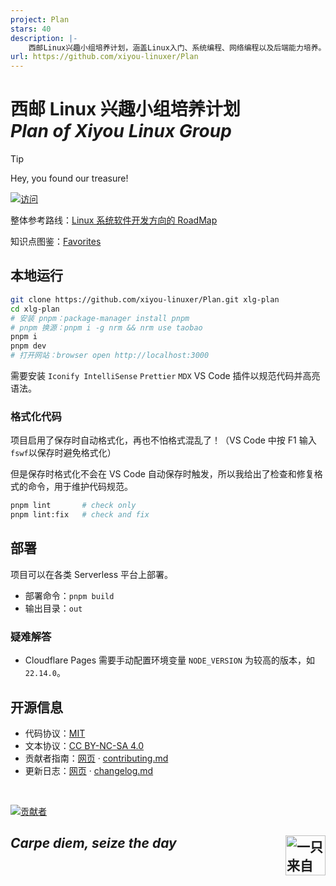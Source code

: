 ```yaml
---
project: Plan
stars: 40
description: |-
    西邮Linux兴趣小组培养计划，涵盖Linux入门、系统编程、网络编程以及后端能力培养。
url: https://github.com/xiyou-linuxer/Plan
---
```


# 西邮 Linux 兴趣小组培养计划<br>_Plan of Xiyou Linux Group_

> [!TIP]
>
> <!-- YarBor -->
>
> Hey, you found our treasure!
>
> [![访问](https://img.shields.io/badge/%E8%AE%BF%E9%97%AE-plan.xiyoulinux.com-green?style=for-the-badge)](https://plan.xiyoulinux.com)

整体参考路线：[Linux 系统软件开发方向的 RoadMap](https://github.com/xiyou-linuxer/Plan/issues/1)

知识点图鉴：[Favorites](https://fav.xiyoulinux.com/)

## 本地运行

```sh
git clone https://github.com/xiyou-linuxer/Plan.git xlg-plan
cd xlg-plan
# 安装 pnpm：package-manager install pnpm
# pnpm 换源：pnpm i -g nrm && nrm use taobao
pnpm i
pnpm dev
# 打开网站：browser open http://localhost:3000
```

需要安装 `Iconify IntelliSense` `Prettier` `MDX` VS Code 插件以规范代码并高亮语法。

### 格式化代码

项目启用了保存时自动格式化，再也不怕格式混乱了！（VS Code 中按 F1 输入`fswf`以保存时避免格式化）

但是保存时格式化不会在 VS Code 自动保存时触发，所以我给出了检查和修复格式的命令，用于维护代码规范。

```sh
pnpm lint       # check only
pnpm lint:fix   # check and fix
```

## 部署

项目可以在各类 Serverless 平台上部署。

- 部署命令：`pnpm build`
- 输出目录：`out`

### 疑难解答

- Cloudflare Pages 需要手动配置环境变量 `NODE_VERSION` 为较高的版本，如 `22.14.0`。

## 开源信息

- 代码协议：[MIT](https://github.com/xiyou-linuxer/Plan/blob/main/LICENSE)
- 文本协议：[CC BY-NC-SA 4.0](https://creativecommons.org/licenses/by-nc-sa/4.0/deed.zh-hans)
- 贡献者指南：[网页](https://plan.xiyoulinux.com/manual/contributing/) · [contributing.md](./content/manual/contributing)
- 更新日志：[网页](https://plan.xiyoulinux.com/manual/changelog/) · [changelog.md](./content/manual/changelog)

<br>

[![贡献者](https://contrib.rocks/image?repo=xiyou-linuxer/Plan)](https://github.com/xiyou-linuxer/Plan/graphs/contributors)

## _Carpe diem, seize the day_ <img align="right" src="https://avatars.githubusercontent.com/xiyou-linuxer" alt="一只来自西安邮电大学的小企鹅" width="64">

